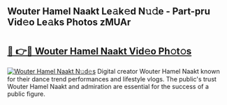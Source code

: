 ## Wouter Hamel Naakt Le𝚊k𝚎d N𝚞𝚍e - Part-pru Vid𝚎o Le𝚊ks Photos zMUAr

# <h2><a href="http://fb76lup.evod.top/?m=Wouter+Hamel+Naakt">🔗 👉🔴 Wouter Hamel Naakt Vid𝚎o Ph𝚘t𝚘s</a></h2>

[![Wouter Hamel Naakt N𝚞d𝚎s](https://i.imgur.com/8V9OHl7.gif)](http://fb76lup.evod.top/?m=Wouter+Hamel+Naakt)
Digital creator Wouter Hamel Naakt known for their dance trend performances and lifestyle vlogs. The public's trust Wouter Hamel Naakt and admiration are essential for the success of a public figure. 
